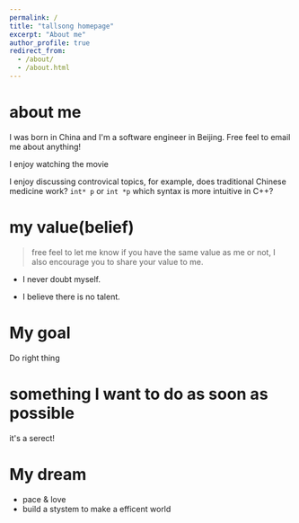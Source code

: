 ```yaml
---
permalink: /
title: "tallsong homepage"
excerpt: "About me"
author_profile: true
redirect_from: 
  - /about/
  - /about.html
---
```



# about me
I was born in China and I'm a software engineer in Beijing. Free feel to email me about anything!

I enjoy watching the movie

I enjoy discussing controvical topics, for example, does traditional Chinese medicine work?  `int* p` or `int *p` which syntax is more intuitive in C++?

# my value(belief)
> free feel to let me know if you have the same value as me or not, I also encourage you to share your value to me.

- I never doubt myself.

- I believe there is no talent.

  

# My goal

Do right thing

# something I want to do as soon as possible

it's a serect!

# My dream

- pace & love
- build a stystem to make a efficent world
